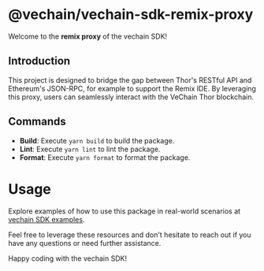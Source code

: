 # @vechain/vechain-sdk-remix-proxy

Welcome to the **remix proxy** of the vechain SDK!

## Introduction
This project is designed to bridge the gap between Thor's RESTful API and Ethereum's JSON-RPC, for example to support the Remix IDE. By leveraging this proxy, users can seamlessly interact with the VeChain Thor blockchain.

## Commands

- **Build**: Execute `yarn build` to build the package.
- **Lint**: Execute `yarn lint` to lint the package.
- **Format**: Execute `yarn format` to format the package.

# Usage

Explore examples of how to use this package in real-world scenarios at [vechain SDK examples](https://github.com/vechain/vechain-sdk/tree/main/docs/examples).

Feel free to leverage these resources and don't hesitate to reach out if you have any questions or need further assistance.

Happy coding with the vechain SDK!